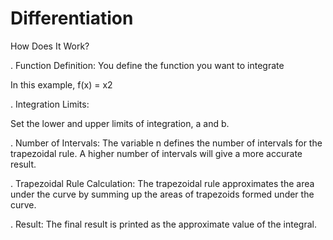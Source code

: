 # Differentiation




How Does It Work?

. Function Definition: You define the function you want to integrate

In this example, f(x) = x2

. Integration Limits: 

Set the lower and upper limits of integration, a and b.


. Number of Intervals: The variable n defines the number of intervals for the
trapezoidal rule. A higher number of intervals will give a more accurate result.


. Trapezoidal Rule Calculation: The trapezoidal rule approximates the area under the
curve by summing up the areas of trapezoids formed under the curve.


. Result: The final result is printed as the approximate value of the integral.
